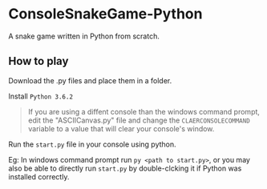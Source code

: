# ConsoleSnakeGame-Python
A snake game written in Python from scratch.

## How to play
Download the .py files and place them in a folder.

Install `Python 3.6.2`

> If you are using a diffent console than the windows command prompt, edit the "ASCIICanvas.py" file and change the `CLAERCONSOLECOMMAND` variable to a value that will clear your console's window.

Run the `start.py` file in your console using python.

Eg: In windows command prompt run `py <path to start.py>`, or you may also be able to directly run `start.py` by double-clcking it if Python was installed correctly.
